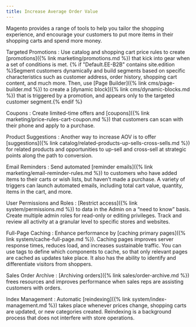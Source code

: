 ```yaml
---
title: Increase Average Order Value
---
```


Magento provides a range of tools to help you tailor the shopping experience, and encourage your customers to put more items in their shopping carts and spend more money.

Targeted Promotions
:  Use catalog and shopping cart price rules to create [promotions]({% link marketing/promotions.md %}) that kick into gear when a set of conditions is met. {% if "Default.EE-B2B" contains site.edition %}Segment customers dynamically and build segments based on specific characteristics such as customer address, order history, shopping cart content, and much more. Then, use [Page Builder]({% link cms/page-builder.md %}) to create a [dynamic block]({% link cms/dynamic-blocks.md %}) that is triggered by a promotion, and appears only to the targeted customer segment.{% endif %}

Coupons
:  Create limited-time offers and [coupons]({% link marketing/price-rules-cart-coupon.md %}) that customers can scan with their phone and apply to a purchase.

Product Suggestions
:  Another way to increase AOV is to offer [suggestions]({% link catalog/related-products-up-sells-cross-sells.md %}) for related products and opportunities to up-sell and cross-sell at strategic points along the path to conversion.
<!--{% if "Default.EE-B2B" contains site.edition %}-->

Email Reminders
:  Send automated [reminder emails]({% link marketing/email-reminder-rules.md %}) to customers who have added items to their carts or wish lists, but haven’t made a purchase. A variety of triggers can launch automated emails, including total cart value, quantity, items in the cart, and more.<!--{% endif %}-->

User Permissions and Roles
:  [Restrict access]({% link system/permissions.md %}) to data in the Admin on a “need to know” basis. Create multiple admin roles for read-only or editing privileges. Track and review all activity at a granular level to specific stores and websites.

Full-Page Caching
:  Enhance performance by [caching primary pages]({% link system/cache-full-page.md %}). Caching pages improves server response times, reduces load, and increases sustainable traffic. You can use tags to define which components to cache, so that only relevant pages are cached as updates take place. It also has the ability to identify and differentiate visitors from shoppers.
<!--{% if "Default.EE-B2B" contains site.edition %}-->

Sales Order Archive
:  [Archiving orders]({% link sales/order-archive.md %}) frees resources and improves performance when sales reps are assisting customers with orders.<!--{% endif %}-->

Index Management
:  Automatic [reindexing]({% link system/index-management.md %}) takes place whenever prices change, shopping carts are updated, or new categories created. Reindexing is a background process that does not interfere with store operations.
